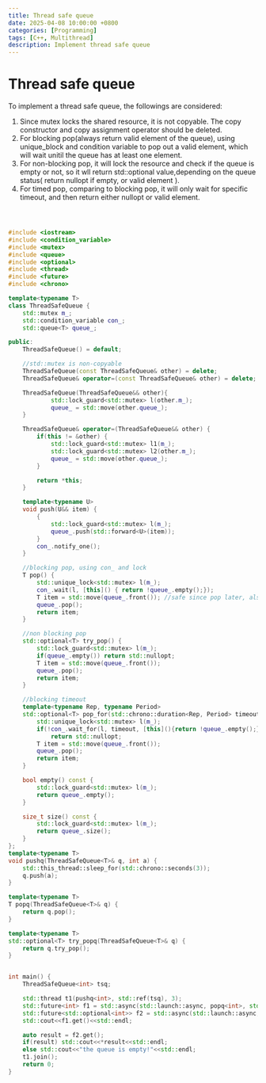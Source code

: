 ```yaml
---
title: Thread safe queue
date: 2025-04-08 10:00:00 +0800
categories: [Programming]
tags: [C++, Multithread]
description: Implement thread safe queue
---
```



# Thread safe queue
To implement a thread safe queue, the followings are considered:
1. Since mutex locks the shared resource, it is not copyable. The copy constructor and copy assignment operator should be deleted.
2. For blocking pop(always return valid element of the queue), using unique_block and condition variable to pop out a valid element, which will wait unitil the queue has at least one element.
3. For non-blocking pop, it will lock the resource and check if the queue is empty or not, so it wll return std::optional value,depending on the queue status( return nullopt if empty, or valid element ).
4. For timed pop, comparing to blocking pop, it will only wait for specific timeout, and then return either nullopt or valid element.


```cpp



#include <iostream>
#include <condition_variable>
#include <mutex>
#include <queue>
#include <optional>
#include <thread>
#include <future>
#include <chrono>

template<typename T>
class ThreadSafeQueue {
    std::mutex m_;
    std::condition_variable con_;
    std::queue<T> queue_;

public:
    ThreadSafeQueue() = default;

    //std::mutex is non-copyable
    ThreadSafeQueue(const ThreadSafeQueue& other) = delete;
    ThreadSafeQueue& operator=(const ThreadSafeQueue& other) = delete;

    ThreadSafeQueue(ThreadSafeQueue&& other){
            std::lock_guard<std::mutex> l(other.m_);
            queue_ = std::move(other.queue_);
    }

    ThreadSafeQueue& operator=(ThreadSafeQueue&& other) {
        if(this != &other) {
            std::lock_guard<std::mutex> l1(m_);
            std::lock_guard<std::mutex> l2(other.m_);
            queue_ = std::move(other.queue_);
        }

        return *this;
    }

    template<typename U>
    void push(U&& item) {
        {
            std::lock_guard<std::mutex> l(m_);
            queue_.push(std::forward<U>(item));
        }
        con_.notify_one();
    }

    //blocking pop, using con_ and lock
    T pop() {
        std::unique_lock<std::mutex> l(m_);
        con_.wait(l, [this]() { return !queue_.empty();});
        T item = std::move(queue_.front()); //safe since pop later, also efficient if T is large
        queue_.pop();
        return item;
    }

    //non blocking pop
    std::optional<T> try_pop() {
        std::lock_guard<std::mutex> l(m_);
        if(queue_.empty()) return std::nullopt;
        T item = std::move(queue_.front());
        queue_.pop();
        return item;
    }

    //blocking timeout
    template<typename Rep, typename Period>
    std::optional<T> pop_for(std::chrono::duration<Rep, Period> timeout){
        std::unique_lock<std::mutex> l(m_);
        if(!con_.wait_for(l, timeout, [this](){return !queue_.empty();}) )
            return std::nullopt;
        T item = std::move(queue_.front());
        queue_.pop();
        return item;
    }

    bool empty() const {
        std::lock_guard<std::mutex> l(m_);
        return queue_.empty();
    }

    size_t size() const {
        std::lock_guard<std::mutex> l(m_);
        return queue_.size();
    }
};
template<typename T>
void pushq(ThreadSafeQueue<T>& q, int a) {
    std::this_thread::sleep_for(std::chrono::seconds(3));
    q.push(a);
}

template<typename T>
T popq(ThreadSafeQueue<T>& q) {
    return q.pop();
}

template<typename T>
std::optional<T> try_popq(ThreadSafeQueue<T>& q) {
    return q.try_pop();
}


int main() {
    ThreadSafeQueue<int> tsq;

    std::thread t1(pushq<int>, std::ref(tsq), 3);
    std::future<int> f1 = std::async(std::launch::async, popq<int>, std::ref(tsq));
    std::future<std::optional<int>> f2 = std::async(std::launch::async, try_popq<int>, std::ref(tsq));
    std::cout<<f1.get()<<std::endl;

    auto result = f2.get();
    if(result) std::cout<<*result<<std::endl;
    else std::cout<<"the queue is empty!"<<std::endl;
    t1.join();
    return 0;
}
```



